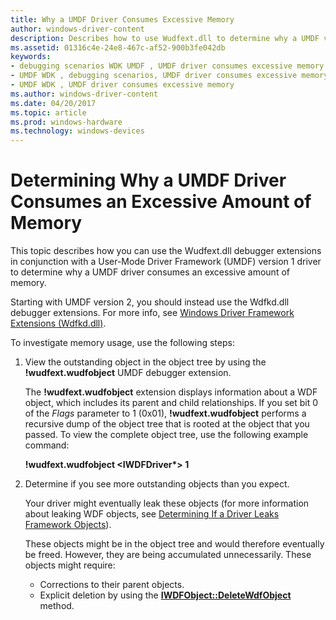 ```yaml
---
title: Why a UMDF Driver Consumes Excessive Memory
author: windows-driver-content
description: Describes how to use Wudfext.dll to determine why a UMDF version 1 driver consumes an excessive amount of memory.
ms.assetid: 01316c4e-24e8-467c-af52-900b3fe042db
keywords:
- debugging scenarios WDK UMDF , UMDF driver consumes excessive memory
- UMDF WDK , debugging scenarios, UMDF driver consumes excessive memory
- UMDF WDK , UMDF driver consumes excessive memory
ms.author: windows-driver-content
ms.date: 04/20/2017
ms.topic: article
ms.prod: windows-hardware
ms.technology: windows-devices
---
```


# Determining Why a UMDF Driver Consumes an Excessive Amount of Memory


This topic describes how you can use the Wudfext.dll debugger extensions in conjunction with a User-Mode Driver Framework (UMDF) version 1 driver to determine why a UMDF driver consumes an excessive amount of memory.

Starting with UMDF version 2, you should instead use the Wdfkd.dll debugger extensions. For more info, see [Windows Driver Framework Extensions (Wdfkd.dll)](https://msdn.microsoft.com/library/windows/hardware/ff551876).

To investigate memory usage, use the following steps:

1.  View the outstanding object in the object tree by using the **!wudfext.wudfobject** UMDF debugger extension.

    The **!wudfext.wudfobject** extension displays information about a WDF object, which includes its parent and child relationships. If you set bit 0 of the *Flags* parameter to 1 (0x01), **!wudfext.wudfobject** performs a recursive dump of the object tree that is rooted at the object that you passed. To view the complete object tree, use the following example command:

    **!wudfext.wudfobject &lt;IWDFDriver\*&gt; 1**

2.  Determine if you see more outstanding objects than you expect.

    Your driver might eventually leak these objects (for more information about leaking WDF objects, see [Determining If a Driver Leaks Framework Objects](determining-if-a-driver-leaks-framework-objects.md)).

    These objects might be in the object tree and would therefore eventually be freed. However, they are being accumulated unnecessarily. These objects might require:

    -   Corrections to their parent objects.
    -   Explicit deletion by using the [**IWDFObject::DeleteWdfObject**](https://msdn.microsoft.com/library/windows/hardware/ff560210) method.

 

 






